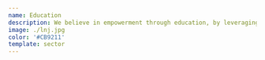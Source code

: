 ```yaml
---
name: Education
description: We believe in empowerment through education, by leveraging open data and open source technologies to ensure every child has equitable access to quality education.
image: ./lnj.jpg
color: '#CB9211'
template: sector
---
```

